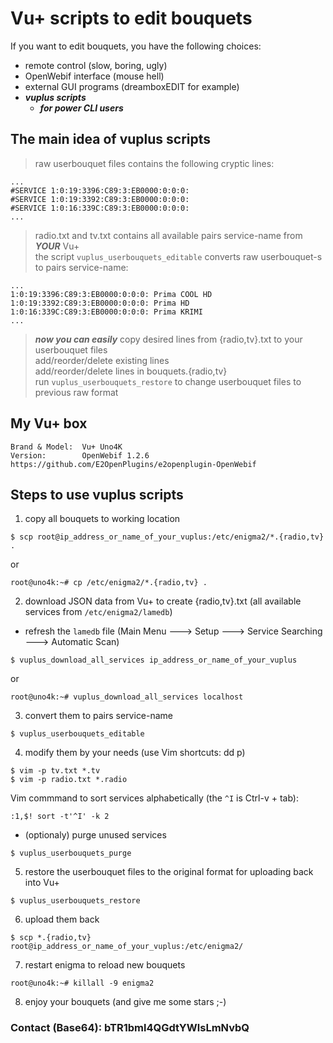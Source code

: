 # Vu+ scripts to edit bouquets
If you want to edit bouquets, you have the following choices:
- remote control (slow, boring, ugly)
- OpenWebif interface (mouse hell)
- external GUI programs (dreamboxEDIT for example)
- ***vuplus scripts***
  - ***for power CLI users***

## The main idea of vuplus scripts
> raw userbouquet files contains the following cryptic lines:
```
...
#SERVICE 1:0:19:3396:C89:3:EB0000:0:0:0:
#SERVICE 1:0:19:3392:C89:3:EB0000:0:0:0:
#SERVICE 1:0:16:339C:C89:3:EB0000:0:0:0:
...
```
> radio.txt and tv.txt contains all available pairs service-name from ***YOUR*** Vu+  
> the script `vuplus_userbouquets_editable` converts raw userbouquet-s to pairs service-name:
```
...
1:0:19:3396:C89:3:EB0000:0:0:0:	Prima COOL HD
1:0:19:3392:C89:3:EB0000:0:0:0:	Prima HD
1:0:16:339C:C89:3:EB0000:0:0:0:	Prima KRIMI
...
```
> ***now you can easily***
> copy desired lines from {radio,tv}.txt to your userbouquet files  
> add/reorder/delete existing lines  
> add/reorder/delete lines in bouquets.{radio,tv}  
> run `vuplus_userbouquets_restore` to change userbouquet files to previous raw format
## My Vu+ box
```
Brand & Model:	Vu+ Uno4K
Version:        OpenWebif 1.2.6
https://github.com/E2OpenPlugins/e2openplugin-OpenWebif
```
## Steps to use vuplus scripts
1. copy all bouquets to working location
```
$ scp root@ip_address_or_name_of_your_vuplus:/etc/enigma2/*.{radio,tv} .
```
   or
```
root@uno4k:~# cp /etc/enigma2/*.{radio,tv} .
```

2. download JSON data from Vu+ to create {radio,tv}.txt (all available services from `/etc/enigma2/lamedb`)
- refresh the `lamedb` file (Main Menu ---> Setup ---> Service Searching ---> Automatic Scan)
```
$ vuplus_download_all_services ip_address_or_name_of_your_vuplus
```
   or
```
root@uno4k:~# vuplus_download_all_services localhost
```

3. convert them to pairs service-name
```
$ vuplus_userbouquets_editable
```

4. modify them by your needs (use Vim shortcuts: dd p)
```
$ vim -p tv.txt *.tv
$ vim -p radio.txt *.radio
```
Vim commmand to sort services alphabetically (the `^I` is Ctrl-v + tab):
```
:1,$! sort -t'^I' -k 2
```

- (optionaly) purge unused services
```
$ vuplus_userbouquets_purge
```

5. restore the userbouquet files to the original format for uploading back into Vu+
```
$ vuplus_userbouquets_restore
```

6. upload them back
```
$ scp *.{radio,tv} root@ip_address_or_name_of_your_vuplus:/etc/enigma2/
```

7. restart enigma to reload new bouquets
```
root@uno4k:~# killall -9 enigma2
```
8. enjoy your bouquets (and give me some stars ;-)

### Contact (Base64): bTR1bml4QGdtYWlsLmNvbQ
